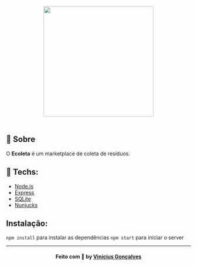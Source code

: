 <h3 align="center">
    <img width="300px" src="https://i.imgur.com/thB3TEi.png">
    <br><br>
</h3>

## 🔖 Sobre

O <strong>Ecoleta</strong> é um marketplace de coleta de resíduos.

## 🚀 Techs:

- [Node.js](https://nodejs.org/en/)
- [Express](https://expressjs.com/pt-br/)
- [SQLite](https://www.sqlite.org/index.html)
- [Nunjucks](https://mozilla.github.io/nunjucks/)

## Instalação:

`npm install` para instalar as dependências
`npm start` para iniciar o server

---

<h4 align="center">
    Feito com 💜 by <a href="https://www.linkedin.com/in/vin%C3%ADcius-santos-1985fsa/" target="_blank">Vinicius Gonçalves</a>
</h4>
